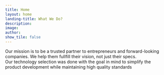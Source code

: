 ```yaml
---
title: Home
layout: home
landing-title: What We Do?
description:
image:
author:
show_tile: false
---
```



Our mission is to be a trusted partner to entrepreneurs and forward-looking companies. We help them fullfill their vision, not just their specs.<br />
Our technology selection was done with the goal in mind to simplify the product development while maintaining high quality standards